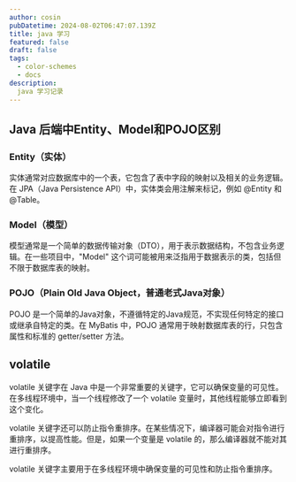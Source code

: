 ```yaml
---
author: cosin
pubDatetime: 2024-08-02T06:47:07.139Z
title: java 学习
featured: false
draft: false
tags:
  - color-schemes
  - docs
description:
  java 学习记录
---
```

## Java 后端中Entity、Model和POJO区别
### Entity（实体）
实体通常对应数据库中的一个表，它包含了表中字段的映射以及相关的业务逻辑。在 JPA（Java Persistence API）中，实体类会用注解来标记，例如 @Entity 和 @Table。
### Model（模型）
模型通常是一个简单的数据传输对象（DTO），用于表示数据结构，不包含业务逻辑。在一些项目中，"Model" 这个词可能被用来泛指用于数据表示的类，包括但不限于数据库表的映射。
### POJO（Plain Old Java Object，普通老式Java对象）
POJO 是一个简单的Java对象，不遵循特定的Java规范，不实现任何特定的接口或继承自特定的类。在 MyBatis 中，POJO 通常用于映射数据库表的行，只包含属性和标准的 getter/setter 方法。

## volatile
volatile 关键字在 Java 中是一个非常重要的关键字，它可以确保变量的可见性。在多线程环境中，当一个线程修改了一个 volatile 变量时，其他线程能够立即看到这个变化。

volatile 关键字还可以防止指令重排序。在某些情况下，编译器可能会对指令进行重排序，以提高性能。但是，如果一个变量是 volatile 的，那么编译器就不能对其进行重排序。

volatile 关键字主要用于在多线程环境中确保变量的可见性和防止指令重排序。
